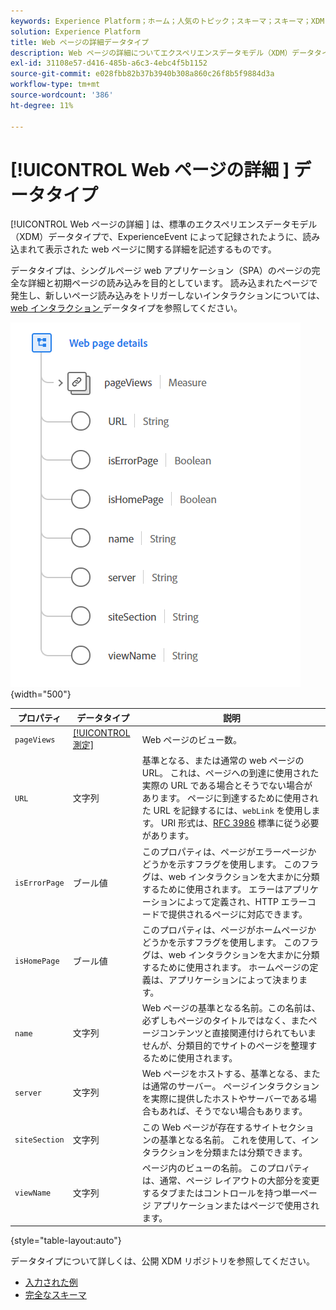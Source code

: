 ```yaml
---
keywords: Experience Platform；ホーム；人気のトピック；スキーマ；スキーマ；XDM；フィールド；スキーマ；スキーマ；Web ページの詳細；データタイプ；データタイプ；データタイプ；Web ページ
solution: Experience Platform
title: Web ページの詳細データタイプ
description: Web ページの詳細についてエクスペリエンスデータモデル（XDM）データタイプを説明します。
exl-id: 31108e57-d416-485b-a6c3-4ebc4f5b1152
source-git-commit: e028fbb82b37b3940b308a860c26f8b5f9884d3a
workflow-type: tm+mt
source-wordcount: '386'
ht-degree: 11%

---
```


# [!UICONTROL Web ページの詳細 &#x200B;] データタイプ

[!UICONTROL Web ページの詳細 &#x200B;] は、標準のエクスペリエンスデータモデル（XDM）データタイプで、ExperienceEvent によって記録されたように、読み込まれて表示された web ページに関する詳細を記述するものです。

データタイプは、シングルページ web アプリケーション（SPA）のページの完全な詳細と初期ページの読み込みを目的としています。 読み込まれたページで発生し、新しいページ読み込みをトリガーしないインタラクションについては、[web インタラクション ](./web-interaction.md) データタイプを参照してください。

![Web ページの詳細 ](../images/data-types/web-page-details.PNG){width="500"}

| プロパティ | データタイプ | 説明 |
| --- | --- | --- |
| `pageViews` | [[!UICONTROL 測定]](./measure.md) | Web ページのビュー数。 |
| `URL` | 文字列 | 基準となる、または通常の web ページの URL。 これは、ページへの到達に使用された実際の URL である場合とそうでない場合があります。 ページに到達するために使用された URL を記録するには、`webLink` を使用します。 URI 形式は、[RFC 3986](https://tools.ietf.org/html/rfc3986) 標準に従う必要があります。 |
| `isErrorPage` | ブール値 | このプロパティは、ページがエラーページかどうかを示すフラグを使用します。 このフラグは、web インタラクションを大まかに分類するために使用されます。 エラーはアプリケーションによって定義され、HTTP エラーコードで提供されるページに対応できます。 |
| `isHomePage` | ブール値 | このプロパティは、ページがホームページかどうかを示すフラグを使用します。 このフラグは、web インタラクションを大まかに分類するために使用されます。 ホームページの定義は、アプリケーションによって決まります。 |
| `name` | 文字列 | Web ページの基準となる名前。この名前は、必ずしもページのタイトルではなく、またページコンテンツと直接関連付けられてもいませんが、分類目的でサイトのページを整理するために使用されます。 |
| `server` | 文字列 | Web ページをホストする、基準となる、または通常のサーバー。 ページインタラクションを実際に提供したホストやサーバーである場合もあれば、そうでない場合もあります。 |
| `siteSection` | 文字列 | この Web ページが存在するサイトセクションの基準となる名前。 これを使用して、インタラクションを分類または分類できます。 |
| `viewName` | 文字列 | ページ内のビューの名前。 このプロパティは、通常、ページ レイアウトの大部分を変更するタブまたはコントロールを持つ単一ページ アプリケーションまたはページで使用されます。 |

{style="table-layout:auto"}

データタイプについて詳しくは、公開 XDM リポジトリを参照してください。

* [ 入力された例 ](https://github.com/adobe/xdm/blob/master/components/datatypes/deprecated/webpagedetails.example.2.json)
* [ 完全なスキーマ ](https://github.com/adobe/xdm/blob/master/components/datatypes/deprecated/webpagedetails.schema.json)
